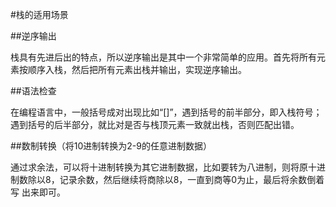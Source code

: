 #栈的适用场景 

##逆序输出  

栈具有先进后出的特点，所以逆序输出是其中一个非常简单的应用。首先将所有元
素按顺序入栈，然后把所有元素出栈并输出，实现逆序输出。

##语法检查

在编程语言中，一般括号成对出现比如“[]”，遇到括号的前半部分，即入栈符号；
遇到括号的后半部分，就比对是否与栈顶元素一致就出栈，否则匹配出错。

##数制转换（将10进制转换为2-9的任意进制数据）

通过求余法，可以将十进制转换为其它进制数据，比如要转为八进制，则将原十进
制数除以8，记录余数，然后继续将商除以8，一直到商等0为止，最后将余数倒着写
出来即可。
